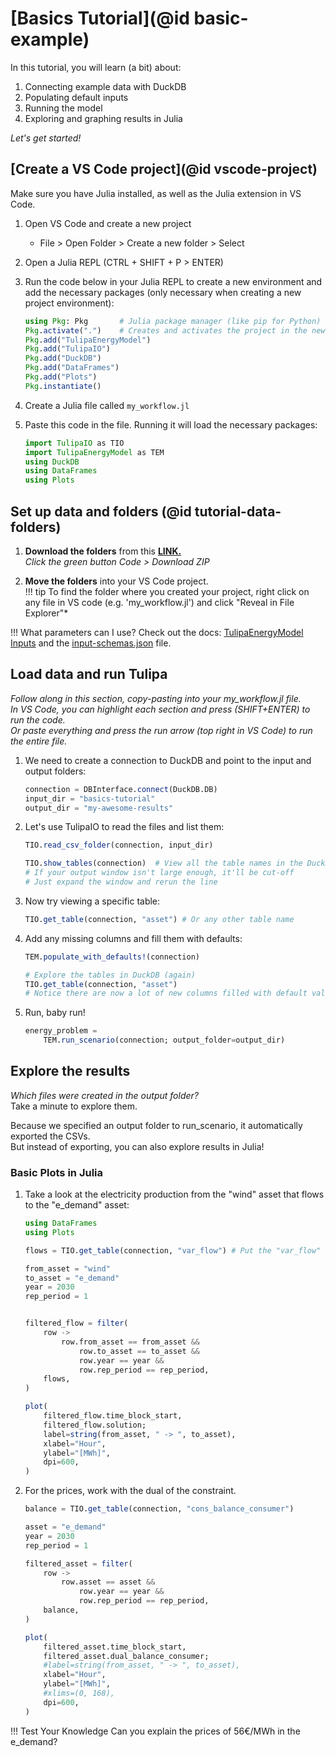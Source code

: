 # [Basics Tutorial](@id basic-example)

In this tutorial, you will learn (a bit) about:

1. Connecting example data with DuckDB
1. Populating default inputs
1. Running the model
1. Exploring and graphing results in Julia

*Let's get started!*

## [Create a VS Code project](@id vscode-project)

Make sure you have Julia installed, as well as the Julia extension in VS Code.

1. Open VS Code and create a new project
    - File > Open Folder > Create a new folder > Select
1. Open a Julia REPL (CTRL + SHIFT + P > ENTER)
1. Run the code below in your Julia REPL to create a new environment and add the necessary packages (only necessary when creating a new project environment):

    ```julia
    using Pkg: Pkg       # Julia package manager (like pip for Python)
    Pkg.activate(".")    # Creates and activates the project in the new folder - notice it creates Project.toml and Manifest.toml in your folder for reproducibility
    Pkg.add("TulipaEnergyModel")
    Pkg.add("TulipaIO")
    Pkg.add("DuckDB")
    Pkg.add("DataFrames")
    Pkg.add("Plots")
    Pkg.instantiate()
    ```

1. Create a Julia file called `my_workflow.jl`
1. Paste this code in the file. Running it will load the necessary packages:

    ```julia
    import TulipaIO as TIO
    import TulipaEnergyModel as TEM
    using DuckDB
    using DataFrames
    using Plots
    ```

## Set up data and folders (@id tutorial-data-folders)

1. **Download the folders** from this [**LINK.**](https://github.com/datejada/Tulipa101-hands-on/tree/main)\
*Click the green button Code > Download ZIP*

1. **Move the folders** into your VS Code project.\
!!! tip
    To find the folder where you created your project, right click on any file in VS code (e.g. 'my_workflow.jl') and click "Reveal in File Explorer"*

!!! What parameters can I use?
    Check out the docs: [TulipaEnergyModel Inputs](https://tulipaenergy.github.io/TulipaEnergyModel.jl/stable/20-user-guide/50-schemas/) and the [input-schemas.json](https://github.com/TulipaEnergy/TulipaEnergyModel.jl/blob/main/src/input-schemas.json) file.

## Load data and run Tulipa

*Follow along in this section, copy-pasting into your my_workflow.jl file.\
In VS Code, you can highlight each section and press (SHIFT+ENTER) to run the code.\
Or paste everything and press the run arrow (top right in VS Code) to run the entire file.*

1. We need to create a connection to DuckDB and point to the input and output folders:

    ```julia
    connection = DBInterface.connect(DuckDB.DB)
    input_dir = "basics-tutorial"
    output_dir = "my-awesome-results"
    ```

1. Let's use TulipaIO to read the files and list them:

    ```julia
    TIO.read_csv_folder(connection, input_dir)

    TIO.show_tables(connection)  # View all the table names in the DuckDB connection
    # If your output window isn't large enough, it'll be cut-off
    # Just expand the window and rerun the line
    ```

1. Now try viewing a specific table:

    ```julia
    TIO.get_table(connection, "asset") # Or any other table name
    ```

1. Add any missing columns and fill them with defaults:

    ```julia
    TEM.populate_with_defaults!(connection)

    # Explore the tables in DuckDB (again)
    TIO.get_table(connection, "asset")
    # Notice there are now a lot of new columns filled with default values
    ```

1. Run, baby run!

    ```julia
    energy_problem =
        TEM.run_scenario(connection; output_folder=output_dir)
    ```

## Explore the results

*Which files were created in the output folder?*\
Take a minute to explore them.

Because we specified an output folder to run_scenario, it automatically exported the CSVs.\
But instead of exporting, you can also explore results in Julia!

### Basic Plots in Julia

1. Take a look at the electricity production from the "wind" asset that flows to the "e_demand" asset:

    ```julia
    using DataFrames
    using Plots

    flows = TIO.get_table(connection, "var_flow") # Put the "var_flow" table from DuckDB into a Julia dataframe called "flows"

    from_asset = "wind"
    to_asset = "e_demand"
    year = 2030
    rep_period = 1


    filtered_flow = filter(
        row ->
            row.from_asset == from_asset &&
                row.to_asset == to_asset &&
                row.year == year &&
                row.rep_period == rep_period,
        flows,
    )

    plot(
        filtered_flow.time_block_start,
        filtered_flow.solution;
        label=string(from_asset, " -> ", to_asset),
        xlabel="Hour",
        ylabel="[MWh]",
        dpi=600,
    )
    ```

1. For the prices, work with the dual of the constraint.

    ```julia
    balance = TIO.get_table(connection, "cons_balance_consumer")

    asset = "e_demand"
    year = 2030
    rep_period = 1

    filtered_asset = filter(
        row ->
            row.asset == asset &&
                row.year == year &&
                row.rep_period == rep_period,
        balance,
    )

    plot(
        filtered_asset.time_block_start,
        filtered_asset.dual_balance_consumer;
        #label=string(from_asset, " -> ", to_asset),
        xlabel="Hour",
        ylabel="[MWh]",
        #xlims=(0, 168),
        dpi=600,
    )
    ```

!!! Test Your Knowledge
    Can you explain the prices of 56€/MWh in the e_demand?
